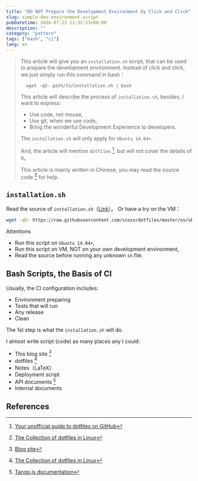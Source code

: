 ```yaml
---
title: "DO NOT Prepare the Development Environment by Click and Click"
slug: simple-dev-environment-script
pubDatetime: 2016-07-23 21:32:23+08:00
description: ""
category: "pattern"
tags: ["bash", "ci"]
lang: en
---
```


> This article will give you an `installation.sh` script, that
> can be used to prepare the development environment. Instead of click and click,
> we just simply run this command in bash：
>
>       wget -qO- path/to/installation.sh | bash
>
> This article will describe the process of `installation.sh`, besides, I want to express:
>
> - Use code, not mouse,
> - Use git, when we use code,
> - Bring the wonderful Development Experience to developers.
>
> The `installation.sh` will only apply for `Ubuntu 14.04+`.
>
> And, the article will mention `dotfiles` [^dotfiles], but will not cover the details of it。
>
> This article is mainly written in Chinese, you may read the source code [^scozv_dotfiles] for help.

## `installation.sh`

Read the source of `installation.sh`（[Link](https://github.com/scozv/dotfiles/blob/master/os/ubuntu-server.sh)）。
Or have a try on the VM：

```bash
wget -qO- https://raw.githubusercontent.com/scozv/dotfiles/master/os/ubuntu-server.sh | bash
```

Attentions

- Run this script on `Ubuntu 14.04+`,
- Run this script on VM, NOT on your own development environment,
- Read the source before running any unknown `sh` file.

## Bash Scripts, the Basis of CI

Usually, the CI configuration includes:

- Environment preparing
- Tests that will run
- Any release
- Clean

The 1st step is what the `installation.sh` will do.

I almost write script (code) as many places any I could:

- This blog site [^scozv_blog]
- dotfiles [^scozv_dotfiles]
- Notes（LaTeX）
- Deployment script
- API documents [^algo_wiki]
- Internal documents

## References

[^scozv_dotfiles]: [The Collection of dotfiles in Linux](https://github.com/scozv/dotfiles)
[^algo_wiki]: [Tango.js documentation](https://github.com/scozv/algo-wiki)
[^dotfiles]: [Your unofficial guide to dotfiles on GitHub](https://dotfiles.github.io/)
[^nvm]: [Node Version Manager](https://github.com/creationix/nvm)
[^scozv_blog]: [Blog site](https://github.com/scozv/blog)
